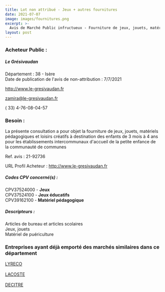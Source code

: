 ```yaml
---
title: Lot non attribué - Jeux + autres fournitures
date: 2021-07-07
image: images/fournitures.png
excerpt: >-
  Avis de Marché Public infructueux - Fourniture de jeux, jouets, matériels pédagogiques et loisirs créatifs pour les établissements intercommunaux d'accueil de l'enfance de la Communauté de communes Le Grésivaudan
layout: post
---
```


### Acheteur Public :
##### Le Grésivaudan
Département : 38 - Isère<br/>
Date de publication de l'avis de non-attribution : 7/7/2021


http://www.le-gresivaudan.fr

zamira@le-gresivaudan.fr

( 33) 4-76-08-04-57
### Besoin :

La présente consultation a pour objet la fourniture de jeux, jouets, matériels pédagogiques et loisirs créatifs à destination des enfants de 3 mois à 4 ans pour les établissements intercommunaux d'accueil de la petite enfance de la communauté de communes

Ref. avis : 21-92736

URL Profil Acheteur : http://www.le-gresivaudan.fr

##### Codes CPV concerné(s) :
CPV37524000 - **Jeux** <br/>
CPV37524100 - **Jeux éducatifs** <br/>
CPV39162100 - **Matériel pédagogique** <br/>

##### Descripteurs :
Articles de bureau et articles scolaires <br/>
Jeux, jouets <br/>
Matériel de puériculture <br/>

### Entreprises ayant déjà emporté des marchés similaires dans ce département
<a href="/entreprise-555/siren-400423968">LYRECO</a><br/><br/>
<a href="/entreprise-562/siren-444553465">LACOSTE</a><br/><br/>
<a href="/entreprise-582/siren-956513147">DECITRE</a><br/><br/>
